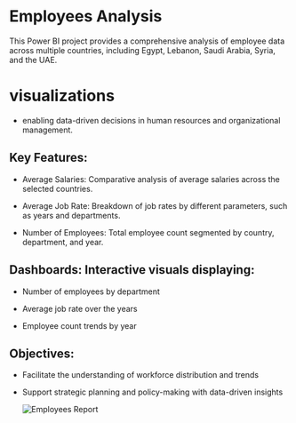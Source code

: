 # Employees Analysis
 This Power BI project provides a comprehensive analysis of employee data across multiple countries, including Egypt, Lebanon, Saudi Arabia, Syria, and the UAE. 

# visualizations
- enabling data-driven decisions in human resources and organizational management.

## Key Features:
- Average Salaries: Comparative analysis of average salaries across the selected countries.

- Average Job Rate: Breakdown of job rates by different parameters, such as years and departments.

- Number of Employees: Total employee count segmented by country, department, and year.

## Dashboards: Interactive visuals displaying:

- Number of employees by department

- Average job rate over the years

- Employee count trends by year

## Objectives:
- Facilitate the understanding of workforce distribution and trends

- Support strategic planning and policy-making with data-driven insights

  ![Employees Report](https://github.com/user-attachments/assets/9977c549-2e38-4773-8f38-f3b7c3d68619)

